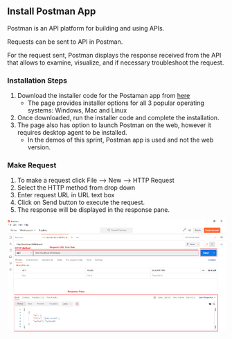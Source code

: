 ## Install Postman App

Postman is an API platform for building and using APIs.

Requests can be sent to API in Postman.

For the request sent, Postman displays the response received from the API that allows to examine, visualize, and if necessary troubleshoot the request.

### Installation Steps

1. Download the installer code for the Postaman app from [here](https://www.postman.com/downloads/)
    - The page provides installer options for all 3 popular operating systems: Windows, Mac and Linux
2. Once downloaded, run the installer code and complete the installation.
3. The page also has option to launch Postman on the web, however it requires desktop agent to be installed.
    - In the demos of this sprint, Postman app is used and not the web version.

### Make Request

1. To make a request click File --> New --> HTTP Request
2. Select the HTTP method from drop down
3. Enter request URL in URL text box
4. Click on Send button to execute the request.
5. The response will be displayed in the response pane.

![](./postman-app.png)